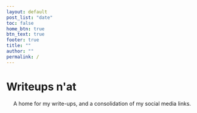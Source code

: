 ```yaml
---
layout: default
post_list: "date"
toc: false
home_btn: true
btn_text: true
footer: true
title: ""
author: ""
permalink: /
---
```


# Writeups n'at

<div style="text-align: center">
	A home for my write-ups, and a consolidation of my social media links.
	<!--- Hack the box script that wants to align to the left --->
	<br/><script src="https://www.hackthebox.eu/badge/279144"></script><br/>
	<br/><script src="https://tryhackme.com/badge/38736"></script><br/>
</div>
